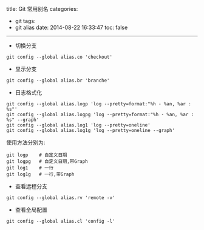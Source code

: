 title: Git 常用别名
categories:
  - git
tags:
  - git alias
date: 2014-08-22 16:33:47
toc: false
---

- 切换分支

```
git config --global alias.co 'checkout'
```

- 显示分支

```
git config --global alias.br 'branche'
```

- 日志格式化

```
git config --global alias.logp 'log --pretty=format:"%h - %an, %ar : %s"'
git config --global alias.logpg 'log --pretty=format:"%h - %an, %ar : %s" --graph'
git config --global alias.log1 'log --pretty=oneline'
git config --global alias.log1g 'log --pretty=oneline --graph'
```

使用方法分别为:

```
git logp    # 自定义日期
git logpg   # 自定义日期,带Graph
git log1    # 一行
git log1g   # 一行,带Graph
```

- 查看远程分支

```
git config --global alias.rv 'remote -v'
```

- 查看全局配置

```
git config --global alias.cl 'config -l'
```
